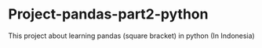 # Project-pandas-part2-python
This project about learning pandas (square bracket) in python (In Indonesia)

